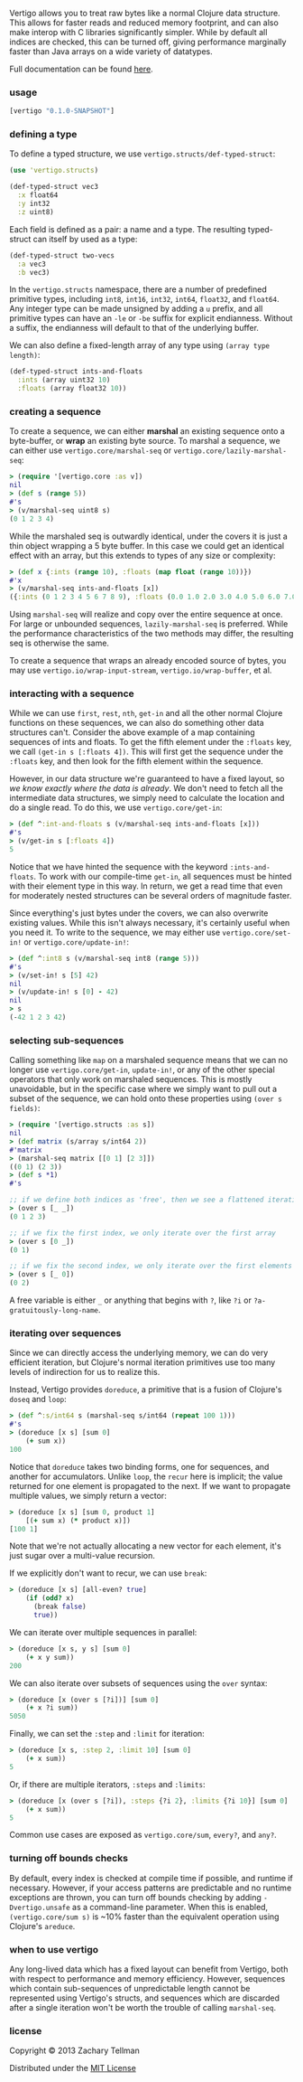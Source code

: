Vertigo allows you to treat raw bytes like a normal Clojure data structure.  This allows for faster reads and reduced memory footprint, and can also make interop with C libraries significantly simpler.  While by default all indices are checked, this can be turned off, giving performance marginally faster than Java arrays on a wide variety of datatypes.

Full documentation can be found [here](http://ideolalia.com/vertigo).

### usage

```clj
[vertigo "0.1.0-SNAPSHOT"]
```

### defining a type

To define a typed structure, we use `vertigo.structs/def-typed-struct`:

```clj
(use 'vertigo.structs)

(def-typed-struct vec3
  :x float64
  :y int32
  :z uint8)
```

Each field is defined as a pair: a name and a type.  The resulting typed-struct can itself by used as a type:

```clj
(def-typed-struct two-vecs
  :a vec3
  :b vec3)
```

In the `vertigo.structs` namespace, there are a number of predefined primitive types, including `int8`, `int16`, `int32`, `int64`, `float32`, and `float64`.  Any integer type can be made unsigned by adding a `u` prefix, and all primitive types can have an `-le` or `-be` suffix for explicit endianness.  Without a suffix, the endianness will default to that of the underlying buffer.

We can also define a fixed-length array of any type using `(array type length)`:

```clj
(def-typed-struct ints-and-floats
  :ints (array uint32 10)
  :floats (array float32 10))
```

### creating a sequence

To create a sequence, we can either **marshal** an existing sequence onto a byte-buffer, or **wrap** an existing byte source.  To marshal a sequence, we can either use `vertigo.core/marshal-seq` or `vertigo.core/lazily-marshal-seq`:

```clj
> (require '[vertigo.core :as v])
nil
> (def s (range 5))
#'s
> (v/marshal-seq uint8 s)
(0 1 2 3 4)
```

While the marshaled seq is outwardly identical, under the covers it is just a thin object wrapping a 5 byte buffer.  In this case we could get an identical effect with an array, but this extends to types of any size or complexity:

```clj
> (def x {:ints (range 10), :floats (map float (range 10))})
#'x
> (v/marshal-seq ints-and-floats [x])
({:ints (0 1 2 3 4 5 6 7 8 9), :floats (0.0 1.0 2.0 3.0 4.0 5.0 6.0 7.0 8.0 9.0)})
```

Using `marshal-seq` will realize and copy over the entire sequence at once.  For large or unbounded sequences, `lazily-marshal-seq` is preferred.  While the performance characteristics of the two methods may differ, the resulting seq is otherwise the same.

To create a sequence that wraps an already encoded source of bytes, you may use `vertigo.io/wrap-input-stream`, `vertigo.io/wrap-buffer`, et al.

### interacting with a sequence

While we can use `first`, `rest`, `nth`, `get-in` and all the other normal Clojure functions on these sequences, we can also do something other data structures can't.  Consider the above example of a map containing sequences of ints and floats.  To get the fifth element under the `:floats` key, we call `(get-in s [:floats 4])`.  This will first get the sequence under the `:floats` key, and then look for the fifth element within the sequence.  

However, in our data structure we're guaranteed to have a fixed layout, so _we know exactly where the data is already_.  We don't need to fetch all the intermediate data structures, we simply need to calculate the location and do a single read.  To do this, we use `vertigo.core/get-in`:

```clj
> (def ^:int-and-floats s (v/marshal-seq ints-and-floats [x]))
#'s
> (v/get-in s [:floats 4])
5
```

Notice that we have hinted the sequence with the keyword `:ints-and-floats`.  To work with our compile-time `get-in`, all sequences must be hinted with their element type in this way.  In return, we get a read time that even for moderately nested structures can be several orders of magnitude faster.

Since everything's just bytes under the covers, we can also overwrite existing values.  While this isn't always necessary, it's certainly useful when you need it.  To write to the sequence, we may either use `vertigo.core/set-in!` or `vertigo.core/update-in!`:

```clj
> (def ^:int8 s (v/marshal-seq int8 (range 5)))
#'s
> (v/set-in! s [5] 42)
nil
> (v/update-in! s [0] - 42)
nil
> s
(-42 1 2 3 42)
```

### selecting sub-sequences

Calling something like `map` on a marshaled sequence means that we can no longer use `vertigo.core/get-in`, `update-in!`, or any of the other special operators that only work on marshaled sequences.  This is mostly unavoidable, but in the specific case where we simply want to pull out a subset of the sequence, we can hold onto these properties using `(over s fields)`:

```clj
> (require '[vertigo.structs :as s])
nil
> (def matrix (s/array s/int64 2))
#'matrix
> (marshal-seq matrix [[0 1] [2 3]])
((0 1) (2 3))
> (def s *1)
#'s

;; if we define both indices as 'free', then we see a flattened iteration over all elements
> (over s [_ _])
(0 1 2 3)

;; if we fix the first index, we only iterate over the first array
> (over s [0 _])
(0 1)

;; if we fix the second index, we only iterate over the first elements of each array
> (over s [_ 0])
(0 2)
```

A free variable is either `_` or anything that begins with `?`, like `?i` or `?a-gratuitously-long-name`.

### iterating over sequences

Since we can directly access the underlying memory, we can do very efficient iteration, but Clojure's normal iteration primitives use too many levels of indirection for us to realize this.

Instead, Vertigo provides `doreduce`, a primitive that is a fusion of Clojure's `doseq` and `loop`:

```clj
> (def ^:s/int64 s (marshal-seq s/int64 (repeat 100 1)))
#'s
> (doreduce [x s] [sum 0] 
    (+ sum x))
100
```

Notice that `doreduce` takes two binding forms, one for sequences, and another for accumulators.  Unlike `loop`, the `recur` here is implicit; the value returned for one element is propagated to the next.  If we want to propagate multiple values, we simply return a vector:

```clj
> (doreduce [x s] [sum 0, product 1]
    [(+ sum x) (* product x)])
[100 1]
```

Note that we're not actually allocating a new vector for each element, it's just sugar over a multi-value recursion.  

If we explicitly don't want to recur, we can use `break`:

```clj
> (doreduce [x s] [all-even? true]
    (if (odd? x)
      (break false)
      true))
```

We can iterate over multiple sequences in parallel:

```clj
> (doreduce [x s, y s] [sum 0]
    (+ x y sum))
200
```

We can also iterate over subsets of sequences using the `over` syntax:

```clj
> (doreduce [x (over s [?i])] [sum 0]
    (+ x ?i sum))
5050
```

Finally, we can set the `:step` and `:limit` for iteration:

```clj
> (doreduce [x s, :step 2, :limit 10] [sum 0]
    (+ x sum))
5
```

Or, if there are multiple iterators, `:steps` and `:limits`:

```clj
> (doreduce [x (over s [?i]), :steps {?i 2}, :limits {?i 10}] [sum 0]
    (+ x sum))
5
```

Common use cases are exposed as `vertigo.core/sum`, `every?`, and `any?`.

### turning off bounds checks

By default, every index is checked at compile time if possible, and runtime if necessary.  However, if your access patterns are predictable and no runtime exceptions are thrown, you can turn off bounds checking by adding `-Dvertigo.unsafe` as a command-line parameter.  When this is enabled, `(vertigo.core/sum s)` is ~10% faster than the equivalent operation using Clojure's `areduce`.

### when to use vertigo

Any long-lived data which has a fixed layout can benefit from Vertigo, both with respect to performance and memory efficiency.  However, sequences which contain sub-sequences of unpredictable length cannot be represented using Vertigo's structs, and sequences which are discarded after a single iteration won't be worth the trouble of calling `marshal-seq`.

### license

Copyright © 2013 Zachary Tellman

Distributed under the [MIT License](http://opensource.org/licenses/MIT)
